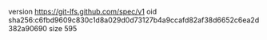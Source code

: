 version https://git-lfs.github.com/spec/v1
oid sha256:c6fbd9609c830c1d8a029d0d73127b4a9ccafd82af38d6652c6ea2d382a90690
size 595

